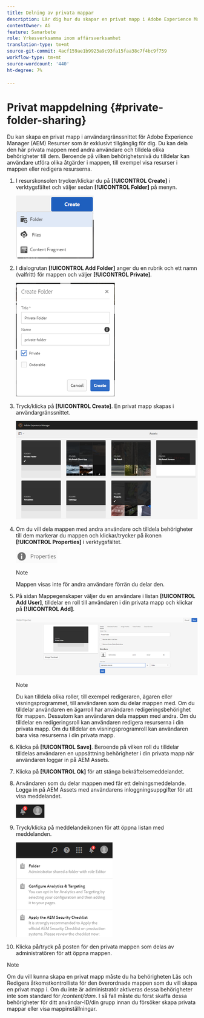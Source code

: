 ```yaml
---
title: Delning av privata mappar
description: Lär dig hur du skapar en privat mapp i Adobe Experience Manager (AEM) Resurser och delar den med andra användare samt tilldelar olika behörigheter till dem.
contentOwner: AG
feature: Samarbete
role: Yrkesverksamma inom affärsverksamhet
translation-type: tm+mt
source-git-commit: 4acf159ae1b9923a9c93fa15faa38c7f4bc9f759
workflow-type: tm+mt
source-wordcount: '440'
ht-degree: 7%

---
```



# Privat mappdelning {#private-folder-sharing}

Du kan skapa en privat mapp i användargränssnittet för Adobe Experience Manager (AEM) Resurser som är exklusivt tillgänglig för dig. Du kan dela den här privata mappen med andra användare och tilldela olika behörigheter till dem. Beroende på vilken behörighetsnivå du tilldelar kan användare utföra olika åtgärder i mappen, till exempel visa resurser i mappen eller redigera resurserna.

1. I resurskonsolen trycker/klickar du på **[!UICONTROL Create]** i verktygsfältet och väljer sedan **[!UICONTROL Folder]** på menyn.

   ![chlimage_1-411](assets/chlimage_1-411.png)

1. I dialogrutan **[!UICONTROL Add Folder]** anger du en rubrik och ett namn (valfritt) för mappen och väljer **[!UICONTROL Private]**.

   ![chlimage_1-412](assets/chlimage_1-412.png)

1. Tryck/klicka på **[!UICONTROL Create]**. En privat mapp skapas i användargränssnittet.

   ![chlimage_1-413](assets/chlimage_1-413.png)

1. Om du vill dela mappen med andra användare och tilldela behörigheter till dem markerar du mappen och klickar/trycker på ikonen **[!UICONTROL Properties]** i verktygsfältet.

   ![chlimage_1-414](assets/chlimage_1-414.png)

   >[!NOTE]
   >
   >Mappen visas inte för andra användare förrän du delar den.

1. På sidan Mappegenskaper väljer du en användare i listan **[!UICONTROL Add User]**, tilldelar en roll till användaren i din privata mapp och klickar på **[!UICONTROL Add]**.

   ![chlimage_1-415](assets/chlimage_1-415.png)

   >[!NOTE]
   >
   >Du kan tilldela olika roller, till exempel redigeraren, ägaren eller visningsprogrammet, till användaren som du delar mappen med. Om du tilldelar användaren en ägarroll har användaren redigeringsbehörighet för mappen. Dessutom kan användaren dela mappen med andra. Om du tilldelar en redigeringsroll kan användaren redigera resurserna i din privata mapp. Om du tilldelar en visningsprogramroll kan användaren bara visa resurserna i din privata mapp.

1. Klicka på **[!UICONTROL Save]**. Beroende på vilken roll du tilldelar tilldelas användaren en uppsättning behörigheter i din privata mapp när användaren loggar in på AEM Assets.
1. Klicka på **[!UICONTROL Ok]** för att stänga bekräftelsemeddelandet.
1. Användaren som du delar mappen med får ett delningsmeddelande. Logga in på AEM Assets med användarens inloggningsuppgifter för att visa meddelandet.

   ![chlimage_1-416](assets/chlimage_1-416.png)

1. Tryck/klicka på meddelandeikonen för att öppna listan med meddelanden.

   ![chlimage_1-417](assets/chlimage_1-417.png)

1. Klicka på/tryck på posten för den privata mappen som delas av administratören för att öppna mappen.

>[!NOTE]
>
>Om du vill kunna skapa en privat mapp måste du ha behörigheten Läs och Redigera åtkomstkontrollista för den överordnade mappen som du vill skapa en privat mapp i. Om du inte är administratör aktiveras dessa behörigheter inte som standard för */content/dam*. I så fall måste du först skaffa dessa behörigheter för ditt användar-ID/din grupp innan du försöker skapa privata mappar eller visa mappinställningar.


